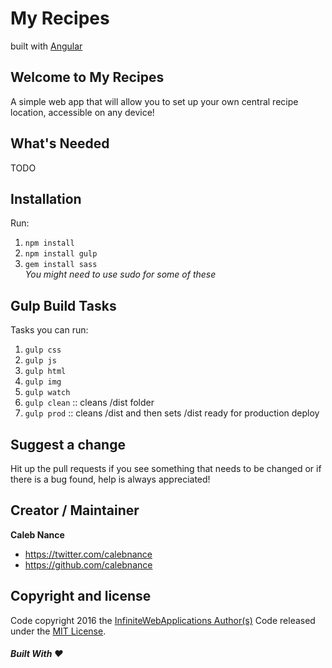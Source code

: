 My Recipes
=========
built with [Angular](https://angularjs.org)

Welcome to My Recipes
--------------------
A simple web app that will allow you to set up your own central recipe location, accessible on any device!

What's Needed
--------------------
TODO

Installation
--------------------
Run:
1. `npm install`  
2. `npm install gulp`  
3. `gem install sass`  
*You might need to use sudo for some of these*  

Gulp Build Tasks
--------------------
Tasks you can run:
1. `gulp css`
2. `gulp js`
3. `gulp html`
4. `gulp img`
5. `gulp watch`
6. `gulp clean` :: cleans /dist folder
6. `gulp prod` :: cleans /dist and then sets /dist ready for production deploy

Suggest a change
--------------------
Hit up the pull requests if you see something that needs to be changed or if there is a bug found, help is always appreciated!

Creator / Maintainer
--------------------
**Caleb Nance**
- <https://twitter.com/calebnance>
- <https://github.com/calebnance>

Copyright and license
--------------------

Code copyright 2016 the [InfiniteWebApplications Author(s)](https://github.com/infinitewebapplications/my-recipes/graphs/contributors) Code released under the [MIT License](https://github.com/infinitewebapplications/my-recipes/blob/master/LICENSE).

##### Built With :heart:
